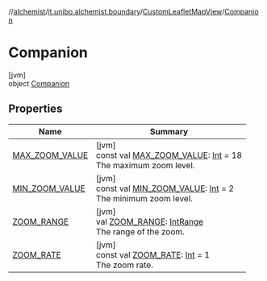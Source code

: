 //[alchemist](../../../../index.md)/[it.unibo.alchemist.boundary](../../index.md)/[CustomLeafletMapView](../index.md)/[Companion](index.md)

# Companion

[jvm]\
object [Companion](index.md)

## Properties

| Name | Summary |
|---|---|
| [MAX_ZOOM_VALUE](-m-a-x_-z-o-o-m_-v-a-l-u-e.md) | [jvm]<br>const val [MAX_ZOOM_VALUE](-m-a-x_-z-o-o-m_-v-a-l-u-e.md): [Int](https://kotlinlang.org/api/latest/jvm/stdlib/kotlin/-int/index.html) = 18<br>The maximum zoom level. |
| [MIN_ZOOM_VALUE](-m-i-n_-z-o-o-m_-v-a-l-u-e.md) | [jvm]<br>const val [MIN_ZOOM_VALUE](-m-i-n_-z-o-o-m_-v-a-l-u-e.md): [Int](https://kotlinlang.org/api/latest/jvm/stdlib/kotlin/-int/index.html) = 2<br>The minimum zoom level. |
| [ZOOM_RANGE](-z-o-o-m_-r-a-n-g-e.md) | [jvm]<br>val [ZOOM_RANGE](-z-o-o-m_-r-a-n-g-e.md): [IntRange](https://kotlinlang.org/api/latest/jvm/stdlib/kotlin.ranges/-int-range/index.html)<br>The range of the zoom. |
| [ZOOM_RATE](-z-o-o-m_-r-a-t-e.md) | [jvm]<br>const val [ZOOM_RATE](-z-o-o-m_-r-a-t-e.md): [Int](https://kotlinlang.org/api/latest/jvm/stdlib/kotlin/-int/index.html) = 1<br>The zoom rate. |
